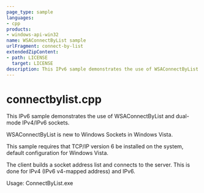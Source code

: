 ```yaml
---
page_type: sample
languages:
- cpp
products:
- windows-api-win32
name: WSAConnectByList sample
urlFragment: connect-by-list
extendedZipContent:
- path: LICENSE
  target: LICENSE
description: This IPv6 sample demonstrates the use of WSAConnectByList and dual-mode IPv4/IPv6 sockets.
---
```


# connectbylist.cpp

This IPv6 sample demonstrates the use of WSAConnectByList and dual-mode IPv4/IPv6 sockets.

WSAConnectByList is new to Windows Sockets in Windows Vista.  

This sample requires that TCP/IP version 6 be installed on the system, default configuration for Windows Vista.

The client builds a socket address list and connects to the server. This is done for IPv4 (IPv6 v4-mapped address) and IPv6.

Usage:
ConnectByList.exe
